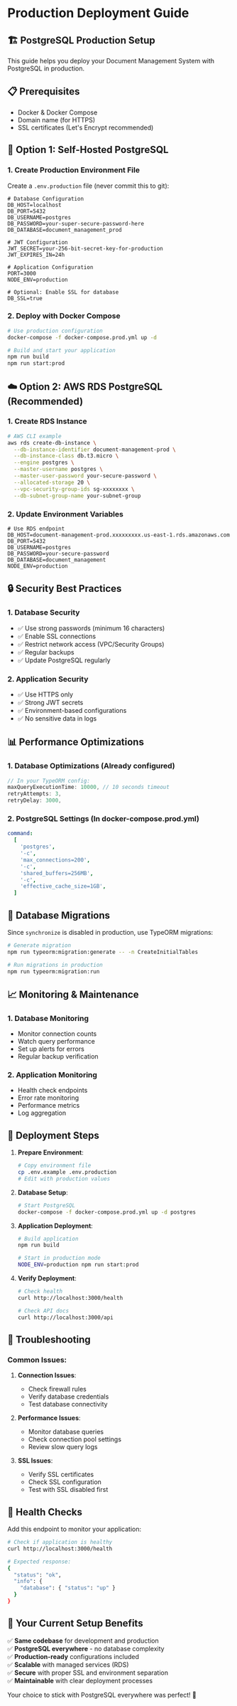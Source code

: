 # Production Deployment Guide

## 🏗️ **PostgreSQL Production Setup**

This guide helps you deploy your Document Management System with PostgreSQL in production.

## 📋 **Prerequisites**

- Docker & Docker Compose
- Domain name (for HTTPS)
- SSL certificates (Let's Encrypt recommended)

## 🚀 **Option 1: Self-Hosted PostgreSQL**

### **1. Create Production Environment File**

Create a `.env.production` file (never commit this to git):

```env
# Database Configuration
DB_HOST=localhost
DB_PORT=5432
DB_USERNAME=postgres
DB_PASSWORD=your-super-secure-password-here
DB_DATABASE=document_management_prod

# JWT Configuration
JWT_SECRET=your-256-bit-secret-key-for-production
JWT_EXPIRES_IN=24h

# Application Configuration
PORT=3000
NODE_ENV=production

# Optional: Enable SSL for database
DB_SSL=true
```

### **2. Deploy with Docker Compose**

```bash
# Use production configuration
docker-compose -f docker-compose.prod.yml up -d

# Build and start your application
npm run build
npm run start:prod
```

## ☁️ **Option 2: AWS RDS PostgreSQL (Recommended)**

### **1. Create RDS Instance**

```bash
# AWS CLI example
aws rds create-db-instance \
  --db-instance-identifier document-management-prod \
  --db-instance-class db.t3.micro \
  --engine postgres \
  --master-username postgres \
  --master-user-password your-secure-password \
  --allocated-storage 20 \
  --vpc-security-group-ids sg-xxxxxxxx \
  --db-subnet-group-name your-subnet-group
```

### **2. Update Environment Variables**

```env
# Use RDS endpoint
DB_HOST=document-management-prod.xxxxxxxxx.us-east-1.rds.amazonaws.com
DB_PORT=5432
DB_USERNAME=postgres
DB_PASSWORD=your-secure-password
DB_DATABASE=document_management
NODE_ENV=production
```

## 🔒 **Security Best Practices**

### **1. Database Security**

- ✅ Use strong passwords (minimum 16 characters)
- ✅ Enable SSL connections
- ✅ Restrict network access (VPC/Security Groups)
- ✅ Regular backups
- ✅ Update PostgreSQL regularly

### **2. Application Security**

- ✅ Use HTTPS only
- ✅ Strong JWT secrets
- ✅ Environment-based configurations
- ✅ No sensitive data in logs

## 📊 **Performance Optimizations**

### **1. Database Optimizations** (Already configured)

```typescript
// In your TypeORM config:
maxQueryExecutionTime: 10000, // 10 seconds timeout
retryAttempts: 3,
retryDelay: 3000,
```

### **2. PostgreSQL Settings** (In docker-compose.prod.yml)

```yaml
command:
  [
    'postgres',
    '-c',
    'max_connections=200',
    '-c',
    'shared_buffers=256MB',
    '-c',
    'effective_cache_size=1GB',
  ]
```

## 🔄 **Database Migrations**

Since `synchronize` is disabled in production, use TypeORM migrations:

```bash
# Generate migration
npm run typeorm:migration:generate -- -n CreateInitialTables

# Run migrations in production
npm run typeorm:migration:run
```

## 📈 **Monitoring & Maintenance**

### **1. Database Monitoring**

- Monitor connection counts
- Watch query performance
- Set up alerts for errors
- Regular backup verification

### **2. Application Monitoring**

- Health check endpoints
- Error rate monitoring
- Performance metrics
- Log aggregation

## 🚦 **Deployment Steps**

1. **Prepare Environment**:

   ```bash
   # Copy environment file
   cp .env.example .env.production
   # Edit with production values
   ```

2. **Database Setup**:

   ```bash
   # Start PostgreSQL
   docker-compose -f docker-compose.prod.yml up -d postgres
   ```

3. **Application Deployment**:

   ```bash
   # Build application
   npm run build

   # Start in production mode
   NODE_ENV=production npm run start:prod
   ```

4. **Verify Deployment**:

   ```bash
   # Check health
   curl http://localhost:3000/health

   # Check API docs
   curl http://localhost:3000/api
   ```

## 🔧 **Troubleshooting**

### **Common Issues**:

1. **Connection Issues**:

   - Check firewall rules
   - Verify database credentials
   - Test database connectivity

2. **Performance Issues**:

   - Monitor database queries
   - Check connection pool settings
   - Review slow query logs

3. **SSL Issues**:
   - Verify SSL certificates
   - Check SSL configuration
   - Test with SSL disabled first

## 📱 **Health Checks**

Add this endpoint to monitor your application:

```bash
# Check if application is healthy
curl http://localhost:3000/health

# Expected response:
{
  "status": "ok",
  "info": {
    "database": { "status": "up" }
  }
}
```

## 🎯 **Your Current Setup Benefits**

✅ **Same codebase** for development and production  
✅ **PostgreSQL everywhere** - no database complexity  
✅ **Production-ready** configurations included  
✅ **Scalable** with managed services (RDS)  
✅ **Secure** with proper SSL and environment separation  
✅ **Maintainable** with clear deployment processes

Your choice to stick with PostgreSQL everywhere was perfect! 🎉

